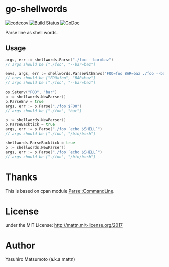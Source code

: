# go-shellwords

[![codecov](https://codecov.io/gh/mattn/go-shellwords/branch/master/graph/badge.svg)](https://codecov.io/gh/mattn/go-shellwords)
[![Build Status](https://travis-ci.org/mattn/go-shellwords.svg?branch=master)](https://travis-ci.org/mattn/go-shellwords)
[![GoDoc](https://godoc.org/github.com/mattn/go-shellwords?status.svg)](http://godoc.org/github.com/mattn/go-shellwords)

Parse line as shell words.

## Usage

```go
args, err := shellwords.Parse("./foo --bar=baz")
// args should be ["./foo", "--bar=baz"]
```

```go
envs, args, err := shellwords.ParseWithEnvs("FOO=foo BAR=baz ./foo --bar=baz")
// envs should be ["FOO=foo", "BAR=baz"]
// args should be ["./foo", "--bar=baz"]
```

```go
os.Setenv("FOO", "bar")
p := shellwords.NewParser()
p.ParseEnv = true
args, err := p.Parse("./foo $FOO")
// args should be ["./foo", "bar"]
```

```go
p := shellwords.NewParser()
p.ParseBacktick = true
args, err := p.Parse("./foo `echo $SHELL`")
// args should be ["./foo", "/bin/bash"]
```

```go
shellwords.ParseBacktick = true
p := shellwords.NewParser()
args, err := p.Parse("./foo `echo $SHELL`")
// args should be ["./foo", "/bin/bash"]
```

# Thanks

This is based on cpan module [Parse::CommandLine](https://metacpan.org/pod/Parse::CommandLine).

# License

under the MIT License: http://mattn.mit-license.org/2017

# Author

Yasuhiro Matsumoto (a.k.a mattn)
